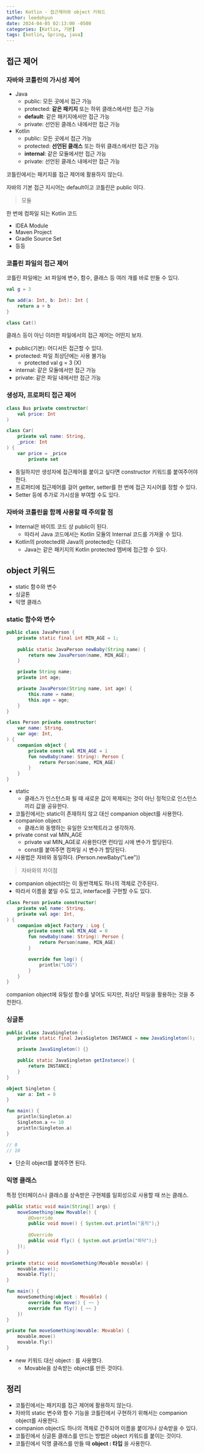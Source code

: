 ```yaml
---
title: Kotlin - 접근제어와 object 키워드
author: leedohyun
date: 2024-04-05 02:13:00 -0500
categories: [Kotlin, 기본]
tags: [kotlin, Spring, java]
---
```


## 접근 제어

### 자바와 코틀린의 가시성 제어

- Java
	- public: 모든 곳에서 접근 가능
	- protected: **같은 패키지** 또는 하위 클래스에서만 접근 가능
	- **default**: 같은 패키지에서만 접근 가능
	- private: 선언된 클래스 내에서만 접근 가능
- Kotlin
	- public: 모든 곳에서 접근 가능
	- protected: **선언된 클래스** 또는 하위 클래스에서만 접근 가능 
	- **internal**: 같은 모듈에서만 접근 가능
	- private: 선언된 클래스 내에서만 접근 가능

코틀린에서는 패키지를 접근 제어에 활용하지 않는다.

자바의 기본 접근 지시어는 default이고 코틀린은 public 이다.

> 모듈

한 번에 컴파일 되는 Kotlin 코드

- IDEA Module
- Maven Project
- Gradle Source Set
- 등등

### 코틀린 파일의 접근 제어

코틀린 파일에는 .kt 파일에 변수, 함수, 클래스 등 여러 개를 바로 만들 수 있다.

```kotlin
val g = 3

fun add(a: Int, b: Int): Int {
	return a + b
}

class Cat()
```

클래스 등이 아닌 이러한 파일에서의 접근 제어는 어떤지 보자.

- public(기본): 어디서든 접근할 수 있다.
- protected: 파일 최상단에는 사용 불가능
	- protected val g = 3 (X)
- internal: 같은 모듈에서만 접근 가능
- private: 같은 파일 내에서만 접근 가능

### 생성자, 프로퍼티 접근 제어

```kotlin
class Bus private constructor(
	val price: Int
)

class Car(
	private val name: String,
	_price: Int
) {
	var price = _price
		private set
```

- 동일하지만 생성자에 접근제어를 붙이고 싶다면 constructor 키워드를 붙여주어야 한다.
- 프로퍼티에 접근제어를 걸어 getter, setter를 한 번에 접근 지시어를 정할 수 있다.
- Setter 등에 추가로 가시성을 부여할 수도 있다.

### 자바와 코틀린을 함께 사용할 때 주의할 점

- Internal은 바이트 코드 상 public이 된다.
	- 따라서 Java 코드에서는 Kotlin 모듈의 Internal 코드를 가져올 수 있다.
- Kotlin의 protected와 Java의 protected는 다르다.
	- Java는 같은 패키지의 Kotlin protected 멤버에 접근할 수 있다.

## object 키워드

- static 함수와 변수
- 싱글톤
- 익명 클래스

### static 함수와 변수

```java
public class JavaPerson {
	private static final int MIN_AGE = 1;
	
	public static JavaPerson newBaby(String name) {
		return new JavaPerson(name, MIN_AGE);
	}

	private String name;
	private int age;

	private JavaPerson(String name, int age) {
		this.name = name;
		this.age = age;
	}
}
```

```kotlin
class Person private constructor(
	var name: String,
	var age: Int,
) {
	companion object {
		private const val MIN_AGE = 1
		fun newBaby(name: String): Person {
			return Person(name, MIN_AGE)
		}
	}
}
```

- static
	- 클래스가 인스턴스화 될 때 새로운 값이 복제되는 것이 아닌 정적으로 인스턴스끼리 값을 공유한다.
- 코틀린에서는 static이 존재하지 않고 대신 companion object를 사용한다.
- companion object
	- 클래스와 동행하는 유일한 오브젝트라고 생각하자.
- private const val MIN_AGE
	- private val MIN_AGE로 사용한다면 런타임 시에 변수가 할당된다.
	- const를 붙여주면 컴파일 시 변수가 할당된다.
- 사용법은 자바와 동일하다. (Person.newBaby("Lee"))

> 자바와의 차이점

- companion object라는 이 동반객체도 하나의 객체로 간주된다.
- 따라서 이름을 붙일 수도 있고, interface를 구현할 수도 있다.

```kotlin
class Person private constructor(
	private val name: String,
	private val age: Int,
) {
	companion object Factory : Log {
		private const val MIN_AGE = 0
		fun newBaby(name: String): Person {
			return Person(name, MIN_AGE)
		}

		override fun log() {
			println("LOG")
		}
	}
}
```

companion object에 유틸성 함수를 넣어도 되지만, 최상단 파일을 활용하는 것을 추천한다.

### 싱글톤

```java
public class JavaSingleton {
	private static final JavaSigleton INSTANCE = new JavaSingleton();

	private JavaSingleton() {}

	public static JavaSingleton getInstance() {
		return INSTANCE;
	}
}
```

```kotlin
object Singleton {
	var a: Int = 0
}
```
```kotlin
fun main() {
	println(Singleton.a)
	Singleton.a += 10
	println(Singleton.a)
}

// 0
// 10
```

- 단순히 object를 붙여주면 된다.

### 익명 클래스

특정 인터페이스나 클래스를 상속받은 구현체를 일회성으로 사용할 때 쓰는 클래스.

```java
public static void main(String[] args) {
	moveSomething(new Movable() {
		@Override
		public void move() { System.out.println("움직");}
		
		@Override
		public void fly() { System.out.println("파닥");}
	});
}

private static void moveSomething(Movable movable) {
	movable.move();
	movable.fly();
}
```

```kotlin
fun main() {
	moveSomething(object : Movable) {
		override fun move() { ~~ }
		override fun fly() { ~~ }
	})
}

private fun moveSomething(movable: Movable) {
	movable.move()
	movable.fly()
}
```

- new 키워드 대신 object : 를 사용했다.
	- Movable을 상속받는 object를 만든 것이다.

## 정리

- 코틀린에서는 패키지를 접근 제어에 활용하지 않는다.
- 자바의 static 변수와 함수 기능을 코틀린에서 구현하기 위해서는 companion object를 사용한다.
- companion object도 하나의 객체로 간주되어 이름을 붙이거나 상속받을 수 있다.
- 코틀린에서 싱글톤 클래스를 만드는 방법은 object 키워드를 붙이는 것이다.
- 코틀린에서 익명 클래스를 만들 때 **object : 타입** 을 사용한다.